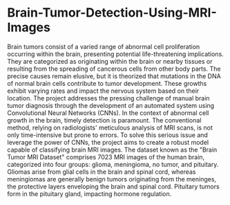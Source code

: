 # Brain-Tumor-Detection-Using-MRI-Images
Brain tumors consist of a varied range of abnormal cell proliferation occurring within the 
brain, presenting potential life-threatening implications. They are categorized as originating 
within the brain or nearby tissues or resulting from the spreading of cancerous cells from other 
body parts. The precise causes remain elusive, but it is theorized that mutations in the DNA of 
normal brain cells contribute to tumor development. These growths exhibit varying rates and 
impact the nervous system based on their location. The project addresses the pressing challenge 
of manual brain tumor diagnosis through the development of an automated system using 
Convolutional Neural Networks (CNNs). In the context of abnormal cell growth in the brain, 
timely detection is paramount. The conventional method, relying on radiologists' meticulous 
analysis of MRI scans, is not only time-intensive but prone to errors. To solve this serious issue 
and leverage the power of CNNs, the project aims to create a robust model capable of classifying 
brain MRI images.
  The dataset known as the "Brain Tumor MRI Dataset" comprises 7023 MRI images of the 
human brain, categorized into four groups: glioma, meningioma, no tumor, and pituitary. Gliomas 
arise from glial cells in the brain and spinal cord, whereas meningiomas are generally benign 
tumors originating from the meninges, the protective layers enveloping the brain and spinal cord. 
Pituitary tumors form in the pituitary gland, impacting hormone regulation.
